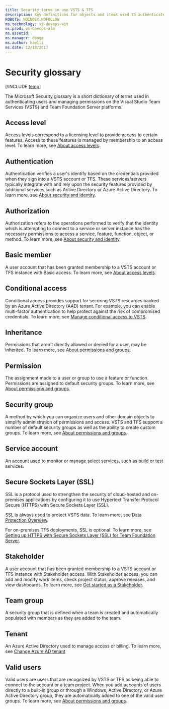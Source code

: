 ```yaml
---
title: Security terms in use VSTS & TFS 
description: Key definitions for objects and items used to authenticate and manage users and groups 
ROBOTS: NOINDEX,NOFOLLOW 
ms.technology: vs-devops-wit
ms.prod: vs-devops-alm
ms.assetid:  
ms.manager: douge
ms.author: kaelli
ms.date: 12/18/2017
---
```


# Security glossary 

[!INCLUDE [temp](../_shared/version-vsts-tfs-all-versions.md)]

The Microsoft Security glossary is a short dictionary of terms used in authenticating users and managing permissions on the Visual Studio Team Services (VSTS) and Team Foundation Server platforms.   

<!--- 
 
## Access control entries - ACE

## Access control list (ACL)

-->

## Access level 
Access levels correspond to a licensing level to provide access to certain features. Access to these features is managed by membership to an access level. To learn more, see [About access levels](access-levels.md). 

<!---
## Anonymous user
An unauthenticated user of a project. The user is visiting a project and has not signed in to VSTS yet.
-->

## Authentication 

Authentication verifies a user's identify based on the credentials provided when they sign into a VSTS account or TFS. These services/servers typically integrate with and rely upon the security features provided by additional services such as Active Directory or Azure Active Directory. To learn more, see [About security and identity](about-security-identity.md). 

## Authorization
Authorization refers to the operations performed to verify that the identity which is attempting to connect to a service or server instance has the necessary permissions to access a service, feature, function, object, or method. To learn more, see [About security and identity](about-security-identity.md). 

## Basic member 
A user account that has been granted membership to a VSTS account or TFS instance with Basic access. To learn more, see [About access levels](access-levels.md). 


## Conditional access  
Conditional access provides support for securing VSTS resources backed by an Azure Active Directory (AAD) tenant. For example, you can enable multi-factor authentication to help protect against the risk of compromised credentials. To learn more, see [Manage conditional access to VSTS](../accounts/manage-conditional-access.md). 

## Inheritance 

Permissions that aren't directly allowed or denied for a user, may be inherited. To learn more, see [About permissions and groups](about-permissions.md).   

<!---
## Membership 


## Namespace (security)

## Organizational project
Projects that are visible to everyone in the Organization (AAD tenant).
Everyone in the Organization can discover them and perform limited operations.
Admins control who gets to fully contribute.
-->

## Permission  
The assignment made to a user or group to use a feature or function. Permissions are assigned to default security groups. To learn more, see [About permissions and groups](about-permissions.md).   

<!---
## Private project

Projects that are visible only to members of the VSTS account hosting the project.
Only account members can discover them.
Admin controls who gets to fully contribute.

## Public project
Projects that are visible to the whole world.
Everyone in the world can discover them and perform limited operations.
Admins control who gets to fully contribute.

## Public user

-->

## Security group 
 
A method by which you can organize users and other domain objects to simplify administration of permissions and access. VSTS and TFS support a number of default security groups as well as the ability to create custom groups. To learn more, see [About permissions and groups](about-permissions.md). 


## Service account  

An account used to monitor or manage select services, such as build or test services. 

## Secure Sockets Layer (SSL)

SSL is a protocol used to strengthen the security of cloud-hosted and on-premises applications by configuring it to use Hypertext Transfer Protocol Secure (HTTPS) with Secure Sockets Layer (SSL).

SSL is always used to protect VSTS data. To learn more, see [Data Protection Overview](https://docs.microsoft.com/vsts/articles/team-services-security-whitepaper).

For on-premises TFS deployments, SSL is optional. To learn more, see [Setting up HTTPS with Secure Sockets Layer (SSL) for Team Foundation Server](../tfs-server/admin/setup-secure-sockets-layer.md).


## Stakeholder

A user account that has been granted membership to a VSTS account or TFS instance with Stakeholder access. With Stakeholder access, you can add and modify work items, check project status, approve releases, and view dashboards. To learn more, see [Get started as a Stakeholder](get-started-stakeholder.md).  
 

## Team group  

A security group that is defined when a team is created and automatically populated with members as they are added to the team. 


## Tenant 
An Azure Active Directory used to manage access or billing. To learn more, see [Change Azure AD tenant](../accounts/change-azure-active-directory-vsts-account.md)


<!---
## Token  


## Trace permission
-->

## Valid users

Valid users are users that are recognized by VSTS or TFS as being able to connect to the account or a team project. When you add accounts of users directly to a built-in group or through a Windows, Active Directory, or Azure Active Directory group, they are automatically added to one of the valid user groups. To learn more, see [About permissions and groups](about-permissions.md). 







